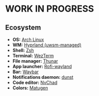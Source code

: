 # WORK IN PROGRESS

## Ecosystem
- **OS:** [Arch Linux](https://archlinux.org)
- **WM:** [Hyprland (uwsm-managed)](https://hyprland.org)
- **Shell:** [Zsh](https://www.zsh.org)
- **Terminal:** [WezTerm](https://wezterm.org)
- **File manager:** [Thunar](https://docs.xfce.org/xfce/thunar/start)
- **App launcher:** [Rofi-wayland](https://github.com/in0ni/rofi-wayland)
- **Bar:** [Waybar](https://github.com/Alexays/Waybar)
- **Notifications daemon:** [dunst](https://dunst-project.org)
- **Code editor:** [NvChad](https://nvchad.com)
- **Colors:** [Matugen](https://github.com/InioX/matugen)
